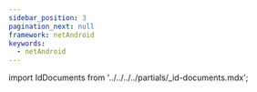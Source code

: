 ```yaml
---
sidebar_position: 3
pagination_next: null
framework: netAndroid
keywords:
  - netAndroid
---
```


import IdDocuments from '../../../../partials/_id-documents.mdx';

<IdDocuments/>